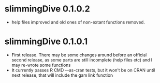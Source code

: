 # slimmingDive 0.1.0.2
* help files improved and old ones of non-extant functions removed.
# slimmingDive 0.1.0.1
* First release. There may be some changes around before an official
  second release, as some parts are still incomplete (help files etc)
  and I may re-wrote some functions
* It currently passes R CMD --as-cran tests, but it won't be on CRAN
  until next release, that will include the gam link function
